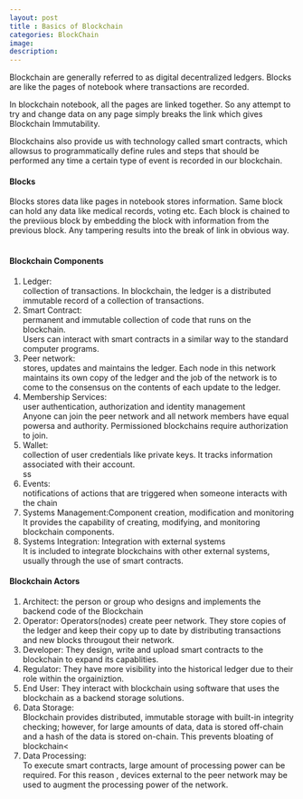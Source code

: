 ```yaml
---
layout: post
title : Basics of Blockchain
categories: BlockChain
image: 
description:
---
```


Blockchain are generally referred to as digital decentralized ledgers. Blocks are like the pages of notebook where transactions are recorded. 
<!--continue-->
In blockchain notebook, all the pages are linked together. So any attempt to try and change data on any page simply breaks the link which gives Blockchain Immutability.

Blockchains also provide us with technology called smart contracts, which allowsus to programmatically define rules and steps that should be performed any time a certain type of event is recorded in our blockchain.
<br>

<p>
<h4>Blocks</h4>
Blocks stores data like pages in notebook stores information.
Same block can hold any data like medical records, voting etc.
Each block is chained to the previious block by embedding the block with information from the previous block. 
Any tampering results into the break of link in obvious way.

<br>
<br>
<h4>Blockchain Components</h4>
<ol>
<li>Ledger: <br>collection of transactions. In blockchain, the ledger is a distributed immutable record of a collection of transactions.</li>
<li> Smart Contract: <br>permanent and immutable collection of code that runs on the blockchain. <br>
Users can interact with smart contracts in a similar way to the standard computer programs.</li>
<li> Peer network:<br>stores, updates and maintains the ledger. Each node in this network maintains its own copy of the ledger and the job of the network is to come to the consensus on the contents of each update to the ledger.
</li>
<li>Membership Services:<br> user authentication, authorization and identity management<br>
Anyone can join the peer network and all network members have equal powersa and authority. Permissioned blockchains require authorization to join.</li>
<li>Wallet:<br> collection of user credentials like private keys. It tracks information associated with their account.   </li>ss
<li>Events:<br> notifications of actions that are triggered when someone interacts with the chain</li>
<li>Systems Management:Component creation, modification and monitoring<br>
It provides the capability of creating, modifying, and monitoring blockchain components.</li>
<li>Systems Integration: Integration with external systems<br>
It is included to integrate blockchains with other external systems, usually through the use of smart contracts.</li>
</ol>


<h4>Blockchain Actors</h4>
<ol>
<li>Architect: the person or group who designs and implements the backend code of the Blockchain</li>
<li>Operator: Operators(nodes) create peer network. They store copies of the ledger and keep their copy up to date by distributing transactions and new blocks througout their network.</li>
<li>Developer: They design, write and upload smart contracts to the blockchain to expand its capablities.</li>
<li>Regulator: They have more visibility into the historical ledger due to their role within the orgainiztion.</li>
<li>End User: They interact with blockchain using software that uses the blockchain as a backend storage solutions.</li>
<li>Data Storage:<br>
	Blockchain provides distributed, immutable storage with built-in integrity checking; however, for large amounts of data, data is stored off-chain and a hash of the data is stored on-chain. This prevents bloating of blockchain<

</li>
<li>Data Processing:<br>
To execute smart contracts, large amount of processing power can be required. For this reason , devices external to the peer network may be used to augment the processing power of the network.</li>
</ol>


</p>

